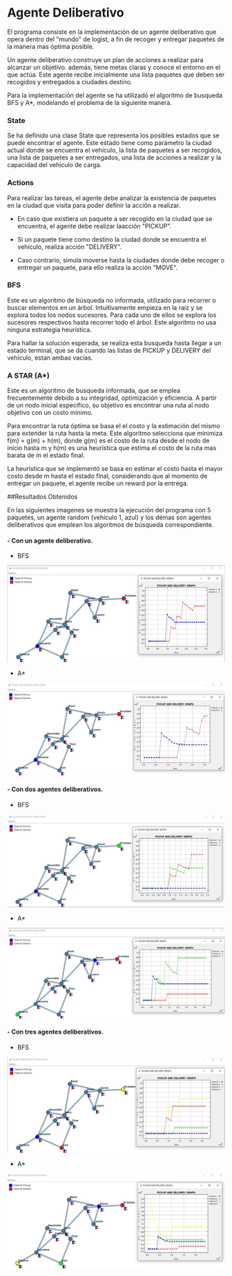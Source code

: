 # Agente Deliberativo
El programa consiste en la implementación de un agente deliberativo
que opera dentro del "mundo" de logist, a fin de recoger y entregar paquetes 
de la manera mas óptima posible.

Un agente deliberativo construye un plan de acciones a realizar para alcanzar un objetivo.
además, tiene metas claras y conoce el entorno en el que actúa. Este agente recibe
inicialmente una lista paquetes que deben ser recogidos y entregados a ciudades destino.

Para la implementación del agente se ha utilizadó el algoritmo de busqueda BFS y A*,
modelando el problema de la siguiente manera.

### State
Se ha definido una clase State que representa los posibles estados que se puede encontrar el agente.
Este estado tiene como parámetro la ciudad actual donde se encuentra el vehículo, la lista de paquetes a ser recogidos,
una lista de paquetes a ser entregados, una lista de acciones a realizar y la capacidad del vehículo de carga.
### Actions 
Para realizar las tareas, el agente debe analizar la existencia de paquetes en la ciudad que visita para poder
definir la acción a realizar. 

*   En caso que existiera un paquete a ser recogido en la ciudad que se encuentra,
el agente debe realizar laacción "PICKUP". 

*   Si un paquete tiene como destino la ciudad donde se encuentra el 
vehículo, realiza acción "DELIVERY".

*   Caso contrario, simula moverse hasta la ciudades donde debe recoger o entregar un paquete,
para ello realiza la acción "MOVE".

### BFS 
Este es un algoritmo de búsqueda no informada, utilizado para recorrer o buscar elementos en un árbol.
Intuitivamente empieza en la raíz y se explora todos los nodos sucesores. Para cada uno de ellos se explora 
los sucesores respectivos hasta recorrer todo el árbol. Este algoritmo no usa ninguna estrategia
heurística.

Para hallar la solución esperada, se realiza esta busqueda hasta llegar a un estado terminal,
que se da cuando las listas de PICKUP y DELIVERY del vehículo, estan ambas vacías. 
### A STAR (A*)
Este es un algoritmo de busqueda informada, que se emplea frecuentemente debido a su integridad,
optimización y eficiencia. A partir de un nodo inicial específico, su objetivo es encontrar una 
ruta al nodo objetivo con un costo mínimo. 

Para encontrar la ruta óptima se basa el el costo y la estimación del mismo para extender
la ruta hasta la meta. Este algoritmo selecciona que minimiza f(m) = g(m) + h(m), donde g(m) 
es el costo de la ruta desde el nodo de inicio hasta m y h(m) es una heurística que estima el 
costo de la ruta mas barata de m el estado final.  

La heurística que se implementó se basa en estimar el costo hasta el mayor costo desde m hasta el
estado final, considerando que al momento de entregar un paquete, el agente recibe un reward por 
la entrega.

##Resultados Obtenidos

En las siguientes imagenes se muestra la ejecución del programa con 5 paquetes, un agente random
(vehículo 1, azul) y los démas son agentes deliberativos que emplean los algoritmos de búsqueda correspondiente. 
#### -   Con un agente deliberativo.
*   BFS 

![Screenshot](img/bfs1.jpeg)
*   A*

![Screenshot](img/aStar1.jpeg)
#### -   Con dos agentes deliberativos.
*   BFS 

![Screenshot](img/bfs2.jpeg)
*   A*

![Screenshot](img/aStar2.jpeg)
#### -   Con tres agentes deliberativos.
*   BFS 

![Screenshot](img/bfs3.jpeg)
*   A*

![Screenshot](img/aStar3.jpeg)
